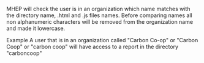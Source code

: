 MHEP will check the user is in an organization which name matches with the directory name, .html and .js files names.
Before comparing names all non alphanumeric characters will be removed from the organization name and made it lowercase.

Example
A user that is in an organization called "Carbon Co-op" or "Carbon Coop" or "carbon coop" will have access to a report in the directory "carboncoop"
